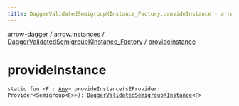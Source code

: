 ```yaml
---
title: DaggerValidatedSemigroupKInstance_Factory.provideInstance - arrow-dagger
---
```


[arrow-dagger](../../index.html) / [arrow.instances](../index.html) / [DaggerValidatedSemigroupKInstance_Factory](index.html) / [provideInstance](./provide-instance.html)

# provideInstance

`static fun <F : `[`Any`](https://kotlinlang.org/api/latest/jvm/stdlib/kotlin/-any/index.html)`> provideInstance(sEProvider: Provider<Semigroup<`[`F`](provide-instance.html#F)`>>): `[`DaggerValidatedSemigroupKInstance`](../-dagger-validated-semigroup-k-instance/index.html)`<`[`F`](provide-instance.html#F)`>`